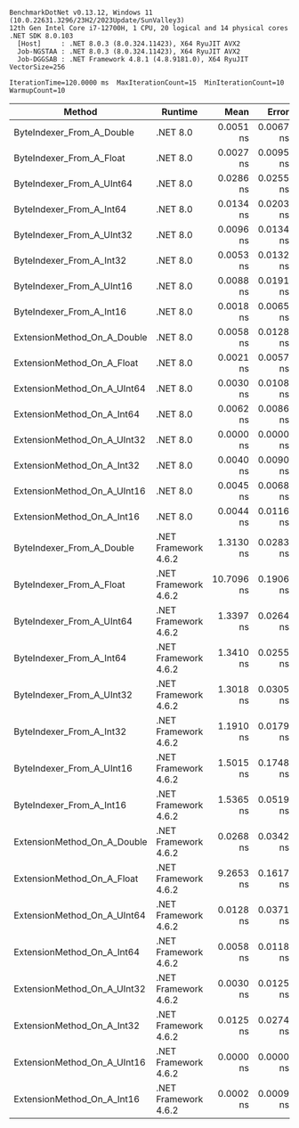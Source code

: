 ```

BenchmarkDotNet v0.13.12, Windows 11 (10.0.22631.3296/23H2/2023Update/SunValley3)
12th Gen Intel Core i7-12700H, 1 CPU, 20 logical and 14 physical cores
.NET SDK 8.0.103
  [Host]     : .NET 8.0.3 (8.0.324.11423), X64 RyuJIT AVX2
  Job-NGSTAA : .NET 8.0.3 (8.0.324.11423), X64 RyuJIT AVX2
  Job-DGGSAB : .NET Framework 4.8.1 (4.8.9181.0), X64 RyuJIT VectorSize=256

IterationTime=120.0000 ms  MaxIterationCount=15  MinIterationCount=10  
WarmupCount=10  

```
| Method                      | Runtime              | Mean       | Error     | StdDev    | Median     | Ratio | RatioSD |
|---------------------------- |--------------------- |-----------:|----------:|----------:|-----------:|------:|--------:|
| ByteIndexer_From_A_Double   | .NET 8.0             |  0.0051 ns | 0.0067 ns | 0.0040 ns |  0.0047 ns |     ? |       ? |
| ByteIndexer_From_A_Float    | .NET 8.0             |  0.0027 ns | 0.0095 ns | 0.0050 ns |  0.0000 ns |     ? |       ? |
| ByteIndexer_From_A_UInt64   | .NET 8.0             |  0.0286 ns | 0.0255 ns | 0.0169 ns |  0.0269 ns |     ? |       ? |
| ByteIndexer_From_A_Int64    | .NET 8.0             |  0.0134 ns | 0.0203 ns | 0.0190 ns |  0.0000 ns |     ? |       ? |
| ByteIndexer_From_A_UInt32   | .NET 8.0             |  0.0096 ns | 0.0134 ns | 0.0125 ns |  0.0000 ns |     ? |       ? |
| ByteIndexer_From_A_Int32    | .NET 8.0             |  0.0053 ns | 0.0132 ns | 0.0087 ns |  0.0000 ns |     ? |       ? |
| ByteIndexer_From_A_UInt16   | .NET 8.0             |  0.0088 ns | 0.0191 ns | 0.0149 ns |  0.0000 ns |     ? |       ? |
| ByteIndexer_From_A_Int16    | .NET 8.0             |  0.0018 ns | 0.0065 ns | 0.0060 ns |  0.0000 ns |     ? |       ? |
| ExtensionMethod_On_A_Double | .NET 8.0             |  0.0058 ns | 0.0128 ns | 0.0100 ns |  0.0010 ns |     ? |       ? |
| ExtensionMethod_On_A_Float  | .NET 8.0             |  0.0021 ns | 0.0057 ns | 0.0038 ns |  0.0000 ns |     ? |       ? |
| ExtensionMethod_On_A_UInt64 | .NET 8.0             |  0.0030 ns | 0.0108 ns | 0.0072 ns |  0.0000 ns |     ? |       ? |
| ExtensionMethod_On_A_Int64  | .NET 8.0             |  0.0062 ns | 0.0086 ns | 0.0057 ns |  0.0070 ns |     ? |       ? |
| ExtensionMethod_On_A_UInt32 | .NET 8.0             |  0.0000 ns | 0.0000 ns | 0.0000 ns |  0.0000 ns |     ? |       ? |
| ExtensionMethod_On_A_Int32  | .NET 8.0             |  0.0040 ns | 0.0090 ns | 0.0054 ns |  0.0017 ns |     ? |       ? |
| ExtensionMethod_On_A_UInt16 | .NET 8.0             |  0.0045 ns | 0.0068 ns | 0.0041 ns |  0.0052 ns |     ? |       ? |
| ExtensionMethod_On_A_Int16  | .NET 8.0             |  0.0044 ns | 0.0116 ns | 0.0077 ns |  0.0000 ns |     ? |       ? |
| ByteIndexer_From_A_Double   | .NET Framework 4.6.2 |  1.3130 ns | 0.0283 ns | 0.0169 ns |  1.3065 ns |     ? |       ? |
| ByteIndexer_From_A_Float    | .NET Framework 4.6.2 | 10.7096 ns | 0.1906 ns | 0.1261 ns | 10.6804 ns |     ? |       ? |
| ByteIndexer_From_A_UInt64   | .NET Framework 4.6.2 |  1.3397 ns | 0.0264 ns | 0.0175 ns |  1.3428 ns |     ? |       ? |
| ByteIndexer_From_A_Int64    | .NET Framework 4.6.2 |  1.3410 ns | 0.0255 ns | 0.0169 ns |  1.3439 ns |     ? |       ? |
| ByteIndexer_From_A_UInt32   | .NET Framework 4.6.2 |  1.3018 ns | 0.0305 ns | 0.0202 ns |  1.2996 ns |     ? |       ? |
| ByteIndexer_From_A_Int32    | .NET Framework 4.6.2 |  1.1910 ns | 0.0179 ns | 0.0106 ns |  1.1957 ns |     ? |       ? |
| ByteIndexer_From_A_UInt16   | .NET Framework 4.6.2 |  1.5015 ns | 0.1748 ns | 0.1635 ns |  1.4089 ns |     ? |       ? |
| ByteIndexer_From_A_Int16    | .NET Framework 4.6.2 |  1.5365 ns | 0.0519 ns | 0.0375 ns |  1.5215 ns |     ? |       ? |
| ExtensionMethod_On_A_Double | .NET Framework 4.6.2 |  0.0268 ns | 0.0342 ns | 0.0319 ns |  0.0140 ns |     ? |       ? |
| ExtensionMethod_On_A_Float  | .NET Framework 4.6.2 |  9.2653 ns | 0.1617 ns | 0.0962 ns |  9.2827 ns |     ? |       ? |
| ExtensionMethod_On_A_UInt64 | .NET Framework 4.6.2 |  0.0128 ns | 0.0371 ns | 0.0347 ns |  0.0000 ns |     ? |       ? |
| ExtensionMethod_On_A_Int64  | .NET Framework 4.6.2 |  0.0058 ns | 0.0118 ns | 0.0105 ns |  0.0000 ns |     ? |       ? |
| ExtensionMethod_On_A_UInt32 | .NET Framework 4.6.2 |  0.0030 ns | 0.0125 ns | 0.0111 ns |  0.0000 ns |     ? |       ? |
| ExtensionMethod_On_A_Int32  | .NET Framework 4.6.2 |  0.0125 ns | 0.0274 ns | 0.0256 ns |  0.0000 ns |     ? |       ? |
| ExtensionMethod_On_A_UInt16 | .NET Framework 4.6.2 |  0.0000 ns | 0.0000 ns | 0.0000 ns |  0.0000 ns |     ? |       ? |
| ExtensionMethod_On_A_Int16  | .NET Framework 4.6.2 |  0.0002 ns | 0.0009 ns | 0.0007 ns |  0.0000 ns |     ? |       ? |
